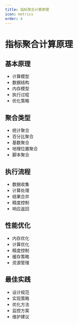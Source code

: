 ```yaml
---
title: 指标聚合计算原理
icon: metrics
order: 4
---
```


# 指标聚合计算原理

## 基本原理
- 计算模型
- 数据结构
- 内存模型
- 执行过程
- 优化策略

## 聚合类型
- 统计聚合
- 百分比聚合
- 基数聚合
- 地理位置聚合
- 脚本聚合

## 执行流程
- 数据收集
- 计算处理
- 结果合并
- 精度控制
- 响应返回

## 性能优化
- 内存优化
- 计算优化
- 精度控制
- 缓存策略
- 资源管理

## 最佳实践
- 设计规范
- 实现策略
- 优化方法
- 监控方案
- 维护建议
